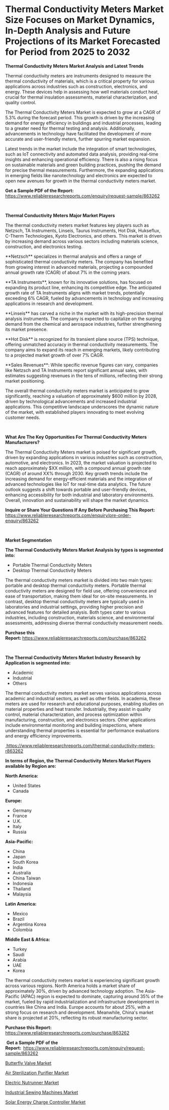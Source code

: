 <p><h1>Thermal Conductivity Meters Market Size Focuses on Market Dynamics, In-Depth Analysis and Future Projections of its Market Forecasted for Period from 2025 to 2032</h1></p><p><strong>Thermal Conductivity Meters Market Analysis and Latest Trends</strong></p>
<p><p>Thermal conductivity meters are instruments designed to measure the thermal conductivity of materials, which is a critical property for various applications across industries such as construction, electronics, and energy. These devices help in assessing how well materials conduct heat, crucial for thermal insulation assessments, material characterization, and quality control.</p><p>The Thermal Conductivity Meters Market is expected to grow at a CAGR of 5.3% during the forecast period. This growth is driven by the increasing demand for energy efficiency in buildings and industrial processes, leading to a greater need for thermal testing and analysis. Additionally, advancements in technology have facilitated the development of more accurate and user-friendly meters, further spurring market expansion.</p><p>Latest trends in the market include the integration of smart technologies, such as IoT connectivity and automated data analysis, providing real-time insights and enhancing operational efficiency. There is also a rising focus on sustainable materials and green building practices, pushing the demand for precise thermal measurements. Furthermore, the expanding applications in emerging fields like nanotechnology and electronics are expected to open new avenues for growth in the thermal conductivity meters market.</p></p>
<p><strong>Get a Sample PDF of the Report:&nbsp;</strong> <a href="https://www.reliableresearchreports.com/enquiry/request-sample/863262?utm_campaign=31&utm_medium=2&utm_source=Github&utm_content=ia&utm_term=17022025&utm_id=thermal-conductivity-meters">https://www.reliableresearchreports.com/enquiry/request-sample/863262</a></p>
<p>&nbsp;</p>
<p><strong>Thermal Conductivity Meters Major Market Players</strong></p>
<p><p>The thermal conductivity meters market features key players such as Netzsch, TA Instruments, Linseis, Taurus Instruments, Hot Disk, Hukseflux, C-Therm Technologies, Kyoto Electronics, and others. This market is driven by increasing demand across various sectors including materials science, construction, and electronics testing.</p><p>**Netzsch** specializes in thermal analysis and offers a range of sophisticated thermal conductivity meters. The company has benefited from growing interest in advanced materials, projecting a compounded annual growth rate (CAGR) of about 7% in the coming years.</p><p>**TA Instruments**, known for its innovative solutions, has focused on expanding its product line, enhancing its competitive edge. The anticipated growth rate of TA Instruments aligns with market trends, potentially exceeding 6% CAGR, fueled by advancements in technology and increasing applications in research and development.</p><p>**Linseis** has carved a niche in the market with its high-precision thermal analysis instruments. The company is expected to capitalize on the surging demand from the chemical and aerospace industries, further strengthening its market presence.</p><p>**Hot Disk** is recognized for its transient plane source (TPS) technique, offering unmatched accuracy in thermal conductivity measurements. The company aims to expand its reach in emerging markets, likely contributing to a projected market growth of over 7% CAGR.</p><p>**Sales Revenues**: While specific revenue figures can vary, companies like Netzsch and TA Instruments report significant annual sales, with estimates suggesting revenues in the tens of millions, reflecting their strong market positioning.</p><p>The overall thermal conductivity meters market is anticipated to grow significantly, reaching a valuation of approximately $600 million by 2028, driven by technological advancements and increased industrial applications. This competitive landscape underscores the dynamic nature of the market, with established players innovating to meet evolving customer needs.</p></p>
<p>&nbsp;</p>
<p><strong>What Are The Key Opportunities For Thermal Conductivity Meters Manufacturers?</strong></p>
<p><p>The Thermal Conductivity Meters market is poised for significant growth, driven by expanding applications in various industries such as construction, automotive, and electronics. In 2023, the market valuation is projected to reach approximately $XX million, with a compound annual growth rate (CAGR) of around XX% through 2030. Key growth trends include the increasing demand for energy-efficient materials and the integration of advanced technologies like IoT for real-time data analytics. The future outlook suggests a shift towards portable and user-friendly devices, enhancing accessibility for both industrial and laboratory environments. Overall, innovation and sustainability will shape the market dynamics.</p></p>
<p><strong>Inquire or Share Your Questions If Any Before Purchasing This Report:</strong> <a href="https://www.reliableresearchreports.com/enquiry/pre-order-enquiry/863262?utm_campaign=31&utm_medium=2&utm_source=Github&utm_content=ia&utm_term=17022025&utm_id=thermal-conductivity-meters">https://www.reliableresearchreports.com/enquiry/pre-order-enquiry/863262</a></p>
<p>&nbsp;</p>
<p><strong>Market Segmentation</strong></p>
<p><strong>The Thermal Conductivity Meters Market Analysis by types is segmented into:</strong></p>
<p><ul><li>Portable Thermal Conductivity Meters</li><li>Desktop Thermal Conductivity Meters</li></ul></p>
<p><p>The thermal conductivity meters market is divided into two main types: portable and desktop thermal conductivity meters. Portable thermal conductivity meters are designed for field use, offering convenience and ease of transportation, making them ideal for on-site measurements. In contrast, desktop thermal conductivity meters are typically used in laboratories and industrial settings, providing higher precision and advanced features for detailed analysis. Both types cater to various industries, including construction, materials science, and environmental assessments, addressing diverse thermal conductivity measurement needs.</p></p>
<p><strong>Purchase this Report:&nbsp;</strong><a href="https://www.reliableresearchreports.com/purchase/863262?utm_campaign=31&utm_medium=2&utm_source=Github&utm_content=ia&utm_term=17022025&utm_id=thermal-conductivity-meters">https://www.reliableresearchreports.com/purchase/863262</a></p>
<p>&nbsp;</p>
<p><strong>The Thermal Conductivity Meters Market Industry Research by Application is segmented into:</strong></p>
<p><ul><li>Academic</li><li>Industrial</li><li>Others</li></ul></p>
<p><p>The thermal conductivity meters market serves various applications across academic and industrial sectors, as well as other fields. In academia, these meters are used for research and educational purposes, enabling studies on material properties and heat transfer. Industrially, they assist in quality control, material characterization, and process optimization within manufacturing, construction, and electronics sectors. Other applications include environmental monitoring and building inspections, where understanding thermal properties is essential for performance evaluations and energy efficiency improvements.</p></p>
<p><a href="https://www.reliableresearchreports.com/thermal-conductivity-meters-r863262?utm_campaign=31&utm_medium=2&utm_source=Github&utm_content=ia&utm_term=17022025&utm_id=thermal-conductivity-meters">&nbsp;https://www.reliableresearchreports.com/thermal-conductivity-meters-r863262</a></p>
<p><strong>In terms of Region, the Thermal Conductivity Meters Market Players available by Region are:</strong></p>
<p>
    <p> <strong> North America: </strong>
        <ul>
            <li>United States</li>
            <li>Canada</li>
        </ul>
        </p> 
    <p> <strong> Europe: </strong>
        <ul>
            <li>Germany</li>
            <li>France</li>
            <li>U.K.</li>
            <li>Italy</li>
            <li>Russia</li>
        </ul>
        </p> 
    <p> <strong> Asia-Pacific: </strong>
        <ul>
            <li>China</li>
            <li>Japan</li>
            <li>South Korea</li>
            <li>India</li>
            <li>Australia</li>
            <li>China Taiwan</li>
            <li>Indonesia</li>
            <li>Thailand</li>
            <li>Malaysia</li>
        </ul>
        </p> 
    <p> <strong> Latin America: </strong>
        <ul>
            <li>Mexico</li>
            <li>Brazil</li>
            <li>Argentina Korea</li>
            <li>Colombia</li>
        </ul>
        </p> 
    <p> <strong> Middle East & Africa: </strong>
        <ul>
            <li>Turkey</li>
            <li>Saudi</li>
            <li>Arabia</li>
            <li>UAE</li>
            <li>Korea</li>
        </ul>
    </p>
    </p>
<p><p>The thermal conductivity meters market is experiencing significant growth across various regions. North America holds a market share of approximately 30%, driven by advanced technology adoption. The Asia-Pacific (APAC) region is expected to dominate, capturing around 35% of the market, fueled by rapid industrialization and infrastructure development in countries like China and India. Europe accounts for about 25%, with a strong focus on research and development. Meanwhile, China's market share is projected at 20%, reflecting its robust manufacturing sector.</p></p>
<p><strong>Purchase this Report: </strong><a href="https://www.reliableresearchreports.com/purchase/863262?utm_campaign=31&utm_medium=2&utm_source=Github&utm_content=ia&utm_term=17022025&utm_id=thermal-conductivity-meters">https://www.reliableresearchreports.com/purchase/863262</a></p>
<p>&nbsp;<strong>Get a Sample PDF of the Report:&nbsp;&nbsp;</strong><a href="https://www.reliableresearchreports.com/enquiry/request-sample/863262?utm_campaign=31&utm_medium=2&utm_source=Github&utm_content=ia&utm_term=17022025&utm_id=thermal-conductivity-meters">https://www.reliableresearchreports.com/enquiry/request-sample/863262</a></p>
<p><strong></strong></p>
<p><p><a href="https://github.com/benhaeneye/Market-Research-Report-List-1/blob/main/butterfly-valve-market.md?utm_campaign=31&utm_medium=2&utm_source=Github&utm_content=ia&utm_term=17022025&utm_id=thermal-conductivity-meters">Butterfly Valve Market</a></p><p><a href="https://github.com/chikenmhamdi/Market-Research-Report-List-1/blob/main/air-sterilization-purifier-market.md?utm_campaign=31&utm_medium=2&utm_source=Github&utm_content=ia&utm_term=17022025&utm_id=thermal-conductivity-meters">Air Sterilization Purifier Market</a></p><p><a href="https://github.com/ajatawlasta/Market-Research-Report-List-1/blob/main/electric-nutrunner-market.md?utm_campaign=31&utm_medium=2&utm_source=Github&utm_content=ia&utm_term=17022025&utm_id=thermal-conductivity-meters">Electric Nutrunner Market</a></p><p><a href="https://github.com/hunanuzmez/Market-Research-Report-List-1/blob/main/industrial-sewing-machines-market.md?utm_campaign=31&utm_medium=2&utm_source=Github&utm_content=ia&utm_term=17022025&utm_id=thermal-conductivity-meters">Industrial Sewing Machines Market</a></p><p><a href="https://github.com/mriwacraane/Market-Research-Report-List-1/blob/main/solar-energy-charge-controller-market.md?utm_campaign=31&utm_medium=2&utm_source=Github&utm_content=ia&utm_term=17022025&utm_id=thermal-conductivity-meters">Solar Energy Charge Controller Market</a></p></p>